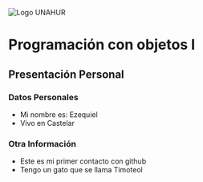 ![Logo UNAHUR](./UNAHUR.png)

# Programación con objetos I
## Presentación Personal

### Datos Personales
- Mi nombre es: Ezequiel 
- Vivo en Castelar


### Otra Información
- Este es mi primer contacto con github
- Tengo un gato que se llama Timoteol
